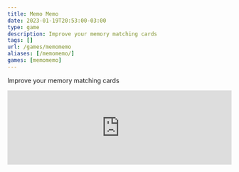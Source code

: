 ```yaml
---
title: Memo Memo
date: 2023-01-19T20:53:00-03:00
type: game
description: Improve your memory matching cards
tags: []
url: /games/memomemo
aliases: [/memomemo/]
games: [memomemo]
---
```

Improve your memory matching cards
<iframe src="https://itch.io/embed/1884355?linkback=true&amp;bg_color=16171a&amp;fg_color=fafdff&amp;link_color=ff2674&amp;border_color=222" width="100%" height="167" frameborder="0"><a href="https://juancolacelli.itch.io/memomemo">Memo Memo by Juan Colacelli</a></iframe>
